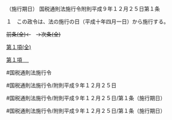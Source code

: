 （施行期日）
国税通則法施行令附則平成９年１２月２５日第１条

１　この政令は、法の施行の日（平成十年四月一日）から施行する。

~~前条(全)←~~　~~→次条(全)~~

[第１項(全)](国税通則法施行＿令附則平成９年１２月２５日第１条第１項_.md)  

[第１項 　 ](国税通則法施行＿令附則平成９年１２月２５日第１条第１項.md)  

#国税通則法施行令

#国税通則法施行令/附則平成９年１２月２５日

#国税通則法施行令/附則平成９年１２月２５日/第１条（施行期日）

#国税通則法施行令/附則平成９年１２月２５日/第１条（施行期日）

